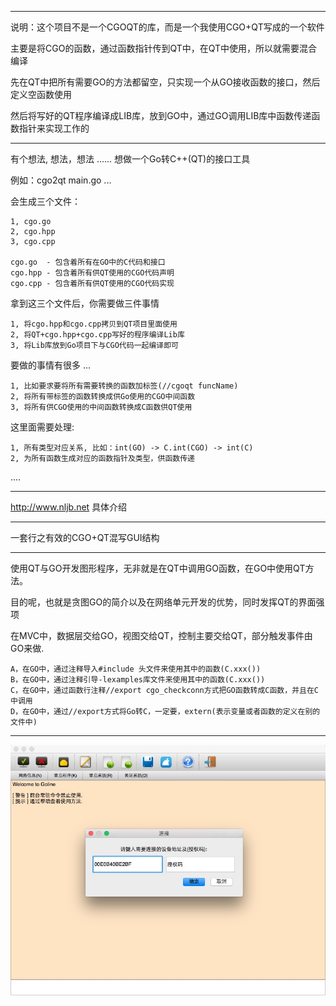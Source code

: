 ----------------

说明：这个项目不是一个CGOQT的库，而是一个我使用CGO+QT写成的一个软件

主要是将CGO的函数，通过函数指针传到QT中，在QT中使用，所以就需要混合编译

先在QT中把所有需要GO的方法都留空，只实现一个从GO接收函数的接口，然后定义空函数使用

然后将写好的QT程序编译成LIB库，放到GO中，通过GO调用LIB库中函数传递函数指针来实现工作的

----------------

有个想法, 想法，想法 ...... 想做一个Go转C++(QT)的接口工具

例如：cgo2qt main.go ...

会生成三个文件：

	1, cgo.go 
	2, cgo.hpp
	3, cgo.cpp

	cgo.go  - 包含着所有在GO中的C代码和接口
	cgo.hpp - 包含着所有供QT使用的CGO代码声明
	cgo.cpp - 包含着所有供QT使用的CGO代码实现

拿到这三个文件后，你需要做三件事情

	1, 将cgo.hpp和cgo.cpp拷贝到QT项目里面使用
	2, 将QT+cgo.hpp+cgo.cpp写好的程序编译Lib库
	3, 将Lib库放到Go项目下与CGO代码一起编译即可

要做的事情有很多 ...

	1, 比如要求要将所有需要转换的函数加标签(//cgoqt funcName)
	2, 将所有带标签的函数转换成供Go使用的CGO中间函数
	3, 将所有供CGO使用的中间函数转换成C函数供QT使用

这里面需要处理:

	1, 所有类型对应关系, 比如：int(GO) -> C.int(CGO) -> int(C)
	2, 为所有函数生成对应的函数指针及类型，供函数传递

....

----------------

http://www.nljb.net 具体介绍

----------------

一套行之有效的CGO+QT混写GUI结构

----------------

使用QT与GO开发图形程序，无非就是在QT中调用GO函数，在GO中使用QT方法。

目的呢，也就是贪图GO的简介以及在网络单元开发的优势，同时发挥QT的界面强项

在MVC中，数据层交给GO，视图交给QT，控制主要交给QT，部分触发事件由GO来做.

	A，在GO中，通过注释导入#include 头文件来使用其中的函数(C.xxx())
	B，在GO中，通过注释引导-lexamples库文件来使用其中的函数(C.xxx())
	C，在GO中，通过函数行注释//export cgo_checkconn方式把GO函数转成C函数，并且在C中调用
	D，在GO中，通过//export方式将Go转C，一定要，extern(表示变量或者函数的定义在别的文件中)

----------------

![image](https://raw.githubusercontent.com/nulijiabei/cgoqt/master/screenshot.png)

